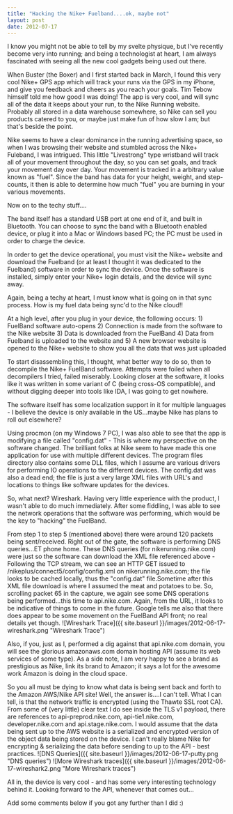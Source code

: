 ```yaml
---
title: "Hacking the Nike+ Fuelband....ok, maybe not"
layout: post
date: 2012-07-17
---
```


I know you might not be able to tell by my svelte physique, but I've recently become very into running; and being a technologist at heart, I am always fascinated with seeing all the new cool gadgets being used out there.

When Buster (the Boxer) and I first started back in March, I found this very cool Nike+ GPS app which will track your runs via the GPS in my iPhone, and give you feedback and cheers as you reach your goals. Tim Tebow himself told me how good I was doing! The app is very cool, and will sync all of the data it keeps about your run, to the Nike Running website. Probably all stored in a data warehouse somewhere, so Nike can sell you products catered to you, or maybe just make fun of how slow I am; but that's beside the point.

Nike seems to have a clear dominance in the running advertising space, so when I was browsing their website and stumbled across the Nike+ Fuleband, I was intrigued. This little "Livestrong" type wristband will track all of your movement throughout the day, so you can set goals, and track your movement day over day. Your movement is tracked in a arbitrary value known as "fuel". Since the band has data for your height, weight, and step-counts, it then is able to determine how much "fuel" you are burning in your various movements.

Now on to the techy stuff....

The band itself has a standard USB port at one end of it, and built in Bluetooth. You can choose to sync the band with a Bluetooth enabled device, or plug it into a Mac or Windows based PC; the PC must be used in order to charge the device.

In order to get the device operational, you must visit the Nike+ website and download the Fuelband (or at least I thought it was dedicated to the Fuelband) software in order to sync the device. Once the software is installed, simply enter your Nike+ login details, and the device will sync away.

Again, being a techy at heart, I must know what is going on in that sync process. How is my fuel data being sync'd to the Nike cloud!!

At a high level, after you plug in your device, the following occurs: 1) FuelBand software auto-opens 2) Connection is made from the software to the Nike website 3) Data is downloaded from the FuelBand 4) Data from Fuelband is uploaded to the website and 5) A new browser website is opened to the Nike+ website to show you all the data that was just uploaded

To start disassembling this, I thought, what better way to do so, then to decompile the Nike+ FuelBand software. Attempts were foiled when all decompilers I tried, failed miserably. Looking closer at the software, it looks like it was written in some variant of C (being cross-OS compatible), and without digging deeper into tools like IDA, I was going to get nowhere.

The software itself has some localization support in it for multiple languages - I believe the device is only available in the US...maybe Nike has plans to roll out elsewhere?

Using procmon (on my Windows 7 PC), I was also able to see that the app is modifying a file called "config.dat" - This is where my perspective on the software changed. The brilliant folks at Nike seem to have made this one application for use with multiple different devices. The program files directory also contains some DLL files, which I assume are various drivers for performing IO operations to the different devices. The config.dat was also a dead end; the file is just a very large XML files with URL's and locations to things like software updates for the devices.

So, what next? Wireshark. Having very little experience with the product, I wasn't able to do much immediately. After some fiddling, I was able to see the network operations that the software was performing, which would be the key to "hacking" the FuelBand.

From step 1 to step 5 (mentioned above) there were around 120 packets being sent/received. Right out of the gate, the software is performing DNS queries...ET phone home. These DNS queries (for nikerunning.nike.com) were just so the software can download the XML file referenced above - Following the TCP stream, we can see an HTTP GET issued to /nikeplus/connect5/config/config.xml on nikerunning.nike.com; the file looks to be cached locally, thus the "config.dat" file.Sometime after this XML file download is where I assumed the meat and potatoes to be. So, scrolling packet 65 in the capture, we again see some DNS operations being performed...this time to api.nike.com. Again, from the URL, it looks to be indicative of things to come in the future. Google tells me also that there does appear to be some movement on the FuelBand API front; no real details yet though. 
![Wireshark Trace]({{ site.baseurl }}/images/2012-06-17-wireshark.png "Wireshark Trace")

Also, if you, just as I, performed a dig against that api.nike.com domain, you will see the glorious amazonaws.com domain hosting API (assume its web services of some type). As a side note, I am very happy to see a brand as prestigious as Nike, link its brand to Amazon; it says a lot for the awesome work Amazon is doing in the cloud space.

So you all must be dying to know what data is being sent back and forth to the Amazon AWS/Nike API site! Well, the answer is....I can't tell. What I can tell, is that the network traffic is encrypted (using the Thawte SSL root CA). From some of (very little) clear text I do see inside the TLS v1 payload, there are references to api-preprod.nike.com, api-tie1.nike.com, developer.nike.com and api.stage.nike.com. I would assume that the data being sent up to the AWS website is a serialized and encrypted version of the object data being stored on the device. I can't really blame Nike for encrypting & serializing the data before sending to up to the API - best practices.
![DNS Queries]({{ site.baseurl }}/images/2012-06-17-putty.png "DNS queries")
![More Wireshark traces]({{ site.baseurl }}/images/2012-06-17-wireshark2.png "More Wireshark traces")

All in, the device is very cool - and has some very interesting technology behind it. Looking forward to the API, whenever that comes out...

Add some comments below if you got any further than I did :)
